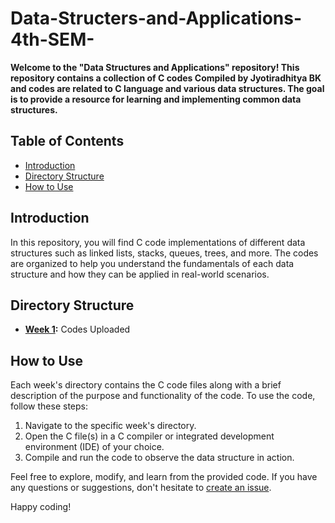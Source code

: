 # Data-Structers-and-Applications-4th-SEM-


**Welcome to the "Data Structures and Applications" repository! This repository contains a collection of C codes Compiled by Jyotiradhitya BK and codes are related to C language and various data structures. The goal is to provide a resource for learning and implementing common data structures.**

## Table of Contents
- [Introduction](#introduction)
- [Directory Structure](#directory-structure)
- [How to Use](#how-to-use)

## Introduction
In this repository, you will find C code implementations of different data structures such as linked lists, stacks, queues, trees, and more. The codes are organized to help you understand the fundamentals of each data structure and how they can be applied in real-world scenarios.

## Directory Structure
- **[Week 1](https://github.com/JyotiradhityaBK/Data-Structers-and-Applications-4th-SEM-/tree/main/Week%201):** Codes Uploaded

## How to Use
Each week's directory contains the C code files along with a brief description of the purpose and functionality of the code. To use the code, follow these steps:
1. Navigate to the specific week's directory.
2. Open the C file(s) in a C compiler or integrated development environment (IDE) of your choice.
3. Compile and run the code to observe the data structure in action.

Feel free to explore, modify, and learn from the provided code. If you have any questions or suggestions, don't hesitate to [create an issue](../../issues).



Happy coding!
